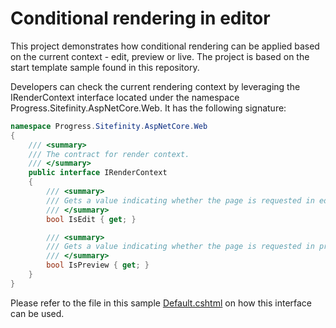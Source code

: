 # Conditional rendering in editor

This project demonstrates how conditional rendering can be applied based on the current context - edit, preview or live.
The project is based on the start template sample found in this repository.

Developers can check the current rendering context by leveraging the IRenderContext interface located under the namespace Progress.Sitefinity.AspNetCore.Web. It has the following signature:

``` c#
namespace Progress.Sitefinity.AspNetCore.Web
{
    /// <summary>
    /// The contract for render context.
    /// </summary>
    public interface IRenderContext
    {
        /// <summary>
        /// Gets a value indicating whether the page is requested in edit.
        /// </summary>
        bool IsEdit { get; }

        /// <summary>
        /// Gets a value indicating whether the page is requested in preview.
        /// </summary>
        bool IsPreview { get; }
    }
}
```

Please refer to the file in this sample [Default.cshtml](./Views/Shared/Components/ConditionalRendering/Default.cshtml) on how this interface can be used.
